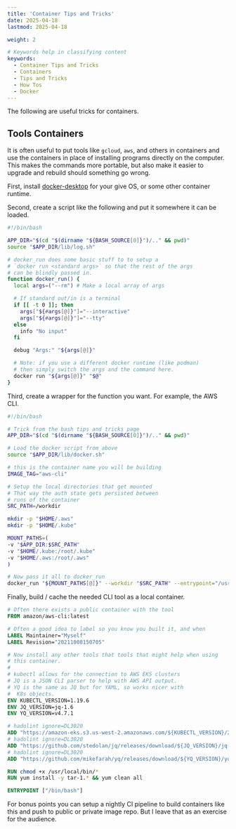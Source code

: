 ```yaml
---
title: 'Container Tips and Tricks'
date: 2025-04-18
lastmod: 2025-04-18

weight: 2

# Keywords help in classifying content
keywords:
  - Container Tips and Tricks
  - Containers
  - Tips and Tricks
  - How Tos
  - Docker
---
```


<!--more-->

The following are useful tricks for containers.

## Tools Containers

It is often useful to put tools like `gcloud`, `aws`, and others in containers and use the containers in place of installing programs directly on the computer.  This makes the commands more portable, but also make it easier to upgrade and rebuild should something go wrong.

First, install [docker-desktop](https://www.docker.com/products/docker-desktop/) for your give OS, or some other container runtime.

Second, create a script like the following and put it somewhere it can be loaded.

```bash
#!/bin/bash

APP_DIR="$(cd "$(dirname "${BASH_SOURCE[0]}")/.." && pwd)"
source "$APP_DIR/lib/log.sh"

# docker_run does some basic stuff to to setup a
# `docker run <standard args>` so that the rest of the args
# can be blindly passed in.
function docker_run() {
  local args=("--rm") # Make a local array of args

  # If standard out/in is a terminal
  if [[ -t 0 ]]; then
    args["${#args[@]}"]="--interactive"
    args["${#args[@]}"]="--tty"
  else
    info "No input"
  fi

  debug "Args:" "${args[@]}"

  # Note: if you use a different docker runtime (like podman)
  # then simply switch the args and the command here.
  docker run "${args[@]}" "$@"
}
```

Third, create a wrapper for the function you want.  For example, the AWS CLI.

```bash
#!/bin/bash

# Trick from the bash tips and tricks page
APP_DIR="$(cd "$(dirname "${BASH_SOURCE[0]}")/.." && pwd)"

# Load the docker script from above
source "$APP_DIR/lib/docker.sh"

# this is the container name you will be building
IMAGE_TAG="aws-cli"

# Setup the local directories that get mounted
# That way the auth state gets persisted between
# runs of the container
SRC_PATH=/workdir

mkdir -p "$HOME/.aws"
mkdir -p "$HOME/.kube"

MOUNT_PATHS=(
-v "$APP_DIR:$SRC_PATH"
-v "$HOME/.kube:/root/.kube"
-v "$HOME/.aws:/root/.aws"
)

# Now pass it all to docker_run
docker_run "${MOUNT_PATHS[@]}" --workdir "$SRC_PATH" --entrypoint="/usr/local/bin/aws" "$IMAGE_TAG" "$@"
```

Finally, build / cache the needed CLI tool as a local container.

```Dockerfile
# Often there exists a public container with the tool
FROM amazon/aws-cli:latest

# Often a good idea to label so you know you built it, and when
LABEL Maintainer="Myself"
LABEL Revision="20211008150705"

# Now install any other tools that tools that might help when using
# this container.
#
# kubectl allows for the connection to AWS EKS clusters
# JQ is a JSON CLI parser to help with AWS API output.
# YQ is the same as JQ but for YAML, so works nicer with
#  K8s objects.
ENV KUBECTL_VERSION=1.19.6
ENV JQ_VERSION=jq-1.6
ENV YQ_VERSION=v4.7.1

# hadolint ignore=DL3020
ADD "https://amazon-eks.s3.us-west-2.amazonaws.com/${KUBECTL_VERSION}/2021-01-05/bin/linux/amd64/kubectl" /usr/local/bin/kubectl
# hadolint ignore=DL3020
ADD "https://github.com/stedolan/jq/releases/download/${JQ_VERSION}/jq-linux64" /usr/local/bin/jq
# hadolint ignore=DL3020
ADD "https://github.com/mikefarah/yq/releases/download/${YQ_VERSION}/yq_linux_amd64" /usr/bin/yq

RUN chmod +x /usr/local/bin/*
RUN yum install -y tar-1.* && yum clean all

ENTRYPOINT ["/bin/bash"]
```

For bonus points you can setup a nightly CI pipeline to build containers like this and push to public or private image repo.  But I leave that as an exercise for the audience.
